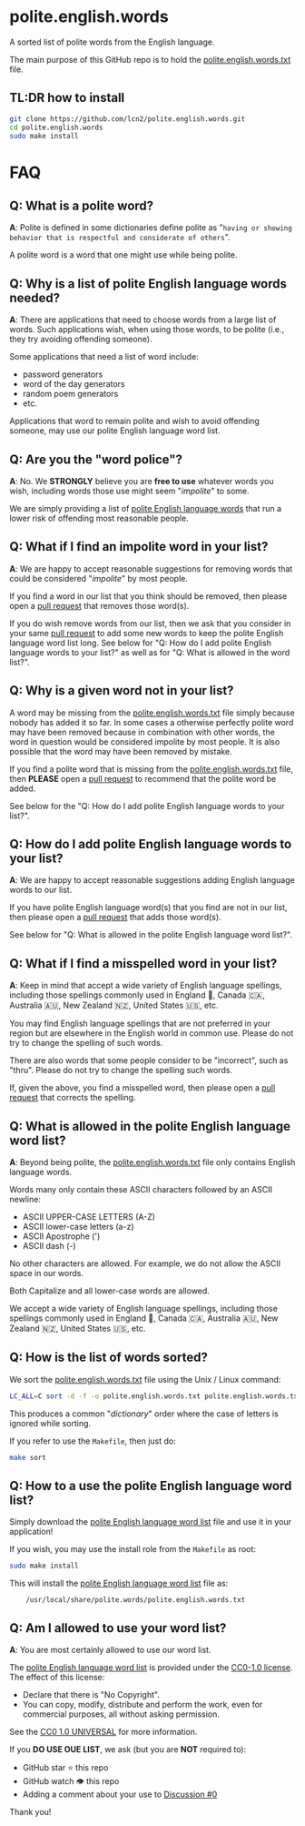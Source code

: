 # polite.english.words

A sorted list of polite words from the English language.

The main purpose of this GitHub repo is to hold the [polite.english.words.txt](https://github.com/lcn2/polite.english.words/blob/master/polite.english.words.txt) file.

## TL:DR how to install

```sh
git clone https://github.com/lcn2/polite.english.words.git
cd polite.english.words
sudo make install
```

# FAQ

## Q: What is a polite word?

**A**: Polite is defined in some dictionaries define polite as "`having or showing behavior that is respectful and considerate of others`".

A polite word is a word that one might use while being polite.

## Q: Why is a list of polite English language words needed?

**A**: There are applications that need to choose words from a large list of words.  Such applications wish, when using those words, to be polite (i.e., they try avoiding offending someone).

Some applications that need a list of word include:

- password generators
- word of the day generators
- random poem generators
- etc.

Applications that word to remain polite and wish to avoid offending someone, may use our polite English language word list.

## Q: Are you the "word police"?

**A**: No.  We **STRONGLY** believe you are **free to use** whatever words you wish, including words those use might seem "_impolite_" to some.

We are simply providing a list of [polite English language words](https://github.com/lcn2/polite.english.words/blob/master/polite.english.words.txt) that run a lower risk of offending most reasonable people.

## Q: What if I find an impolite word in your list?

**A**: We are happy to accept reasonable suggestions for removing words that could be considered "_impolite_" by most people.

If you find a word in our list that you think should be removed, then please open a [pull request](https://github.com/lcn2/polite.words/pulls) that removes those word(s).

If you do wish remove words from our list, then we ask that you consider in your same [pull request](https://github.com/lcn2/polite.words/pulls) to add some new words to keep the polite English language word list long.   See below for "Q: How do I add polite English language words to your list?" as well as for "Q: What is allowed in the word list?".

## Q: Why is a given word not in your list?

A word may be missing from the [polite.english.words.txt](https://github.com/lcn2/polite.english.words/blob/master/polite.english.words.txt) file simply because nobody has added it so far.  In some cases a otherwise perfectly polite word may have been removed because in combination with other words, the word in question would be considered impolite by most people.  It is also possible that the word may have been removed by mistake.

If you find a polite word that is missing from the [polite.english.words.txt](https://github.com/lcn2/polite.english.words/blob/master/polite.english.words.txt) file, then **PLEASE** open a [pull request](https://github.com/lcn2/polite.words/pulls) to recommend that the polite word be added.

See below for the "Q: How do I add polite English language words to your list?".

## Q: How do I add polite English language words to your list?

**A**: We are happy to accept reasonable suggestions adding English language words to our list.

If you have polite English language word(s) that you find are not in our list, then please open a [pull request](https://github.com/lcn2/polite.words/pulls) that adds those word(s).

See below for "Q: What is allowed in the polite English language word list?".

## Q: What if I find a misspelled word in your list?

**A**: Keep in mind that accept a wide variety of English language spellings, including those spellings commonly used in England 🏴󠁧󠁢󠁥󠁮󠁧󠁿, Canada 🇨🇦, Australia 🇦🇺, New Zealand 🇳🇿, United States 🇺🇸, etc.

You may find English language spellings that are not preferred in your region but are elsewhere in the English world in common use.  Please do not try to change the spelling of such words.

There are also words that some people consider to be "incorrect", such as "thru".  Please do not try to change the spelling such words.

If, given the above, you find a misspelled word, then  please open a [pull request](https://github.com/lcn2/polite.words/pulls) that corrects the spelling.

## Q: What is allowed in the polite English language word list?

**A**: Beyond being polite, the [polite.english.words.txt](https://github.com/lcn2/polite.english.words/blob/master/polite.english.words.txt) file only contains English language words.

Words many only contain these ASCII characters followed by an ASCII newline:

- ASCII UPPER-CASE LETTERS (A-Z)
- ASCII lower-case letters (a-z)
- ASCII Apostrophe (')
- ASCII dash (-)

No other characters are allowed.  For example, we do not allow the ASCII space in our words.

Both Capitalize and all lower-case words are allowed.

We accept a wide variety of English language spellings, including those spellings commonly used in England 🏴󠁧󠁢󠁥󠁮󠁧󠁿, Canada 🇨🇦, Australia 🇦🇺, New Zealand 🇳🇿, United States 🇺🇸, etc.

## Q: How is the list of words sorted?

We sort the [polite.english.words.txt](https://github.com/lcn2/polite.english.words/blob/master/polite.english.words.txt) file using the Unix / Linux command:

```sh
LC_ALL=C sort -d -f -o polite.english.words.txt polite.english.words.txt
```

This produces a common "_dictionary_" order where the case of letters is ignored while sorting.

If you refer to use the `Makefile`, then just do:

```sh
make sort
```

## Q: How to a use the polite English language word list?

Simply download the [polite English language word list](https://github.com/lcn2/polite.english.words/blob/master/polite.english.words.txt) file and use it in your application!

If you wish, you may use the install role from the `Makefile` as root:

```sh
sudo make install
```

This will install the [polite English language word list](https://github.com/lcn2/polite.english.words/blob/master/polite.english.words.txt) file as:

```
    /usr/local/share/polite.words/polite.english.words.txt
```

## Q: Am I allowed to use your word list?

**A**: You are most certainly allowed to use our word list.

The [polite English language word list](https://github.com/lcn2/polite.english.words/blob/master/polite.english.words.txt) is provided under the [CC0-1.0 license](https://github.com/lcn2/polite.words?tab=CC0-1.0-1-ov-file#readme). The effect of this license:

- Declare that there is "No Copyright".
- You can copy, modify, distribute and perform the work, even for commercial purposes, all without asking permission.

See the [CC0 1.0 UNIVERSAL](https://creativecommons.org/publicdomain/zero/1.0/) for more information.

If you **DO USE OUE LIST**, we ask (but you are **NOT** required to):

- GitHub star ⭐️ this repo
- GitHub watch 👁️ this repo
- Adding a comment about your use to [Discussion #0](https://github.com/lcn2/polite.english.words/discussions/1)

Thank you!
